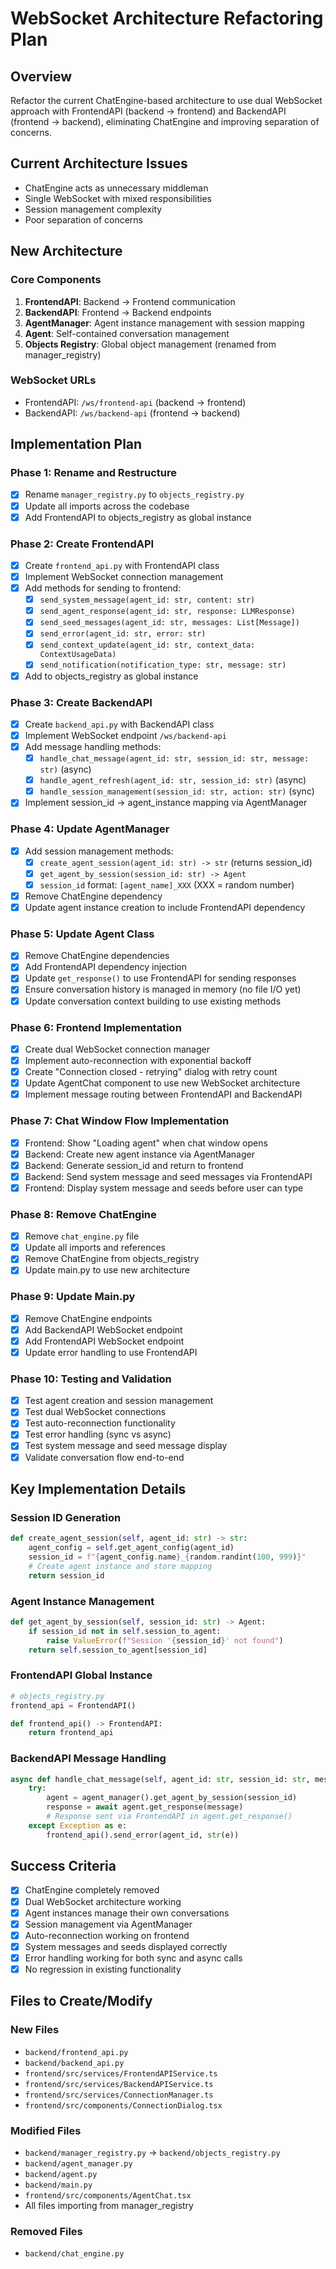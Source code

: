 # WebSocket Architecture Refactoring Plan

## Overview
Refactor the current ChatEngine-based architecture to use dual WebSocket approach with FrontendAPI (backend → frontend) and BackendAPI (frontend → backend), eliminating ChatEngine and improving separation of concerns.

## Current Architecture Issues
- ChatEngine acts as unnecessary middleman
- Single WebSocket with mixed responsibilities
- Session management complexity
- Poor separation of concerns

## New Architecture

### Core Components
1. **FrontendAPI**: Backend → Frontend communication
2. **BackendAPI**: Frontend → Backend endpoints
3. **AgentManager**: Agent instance management with session mapping
4. **Agent**: Self-contained conversation management
5. **Objects Registry**: Global object management (renamed from manager_registry)

### WebSocket URLs
- FrontendAPI: `/ws/frontend-api` (backend → frontend)
- BackendAPI: `/ws/backend-api` (frontend → backend)

## Implementation Plan

### Phase 1: Rename and Restructure
- [x] Rename `manager_registry.py` to `objects_registry.py`
- [x] Update all imports across the codebase
- [x] Add FrontendAPI to objects_registry as global instance

### Phase 2: Create FrontendAPI
- [x] Create `frontend_api.py` with FrontendAPI class
- [x] Implement WebSocket connection management
- [x] Add methods for sending to frontend:
  - [x] `send_system_message(agent_id: str, content: str)`
  - [x] `send_agent_response(agent_id: str, response: LLMResponse)`
  - [x] `send_seed_messages(agent_id: str, messages: List[Message])`
  - [x] `send_error(agent_id: str, error: str)`
  - [x] `send_context_update(agent_id: str, context_data: ContextUsageData)`
  - [x] `send_notification(notification_type: str, message: str)`
- [x] Add to objects_registry as global instance

### Phase 3: Create BackendAPI
- [x] Create `backend_api.py` with BackendAPI class
- [x] Implement WebSocket endpoint `/ws/backend-api`
- [x] Add message handling methods:
  - [x] `handle_chat_message(agent_id: str, session_id: str, message: str)` (async)
  - [x] `handle_agent_refresh(agent_id: str, session_id: str)` (async)
  - [x] `handle_session_management(session_id: str, action: str)` (sync)
- [x] Implement session_id → agent_instance mapping via AgentManager

### Phase 4: Update AgentManager
- [x] Add session management methods:
  - [x] `create_agent_session(agent_id: str) -> str` (returns session_id)
  - [x] `get_agent_by_session(session_id: str) -> Agent`
  - [x] `session_id` format: `[agent_name]_XXX` (XXX = random number)
- [x] Remove ChatEngine dependency
- [x] Update agent instance creation to include FrontendAPI dependency

### Phase 5: Update Agent Class
- [x] Remove ChatEngine dependencies
- [x] Add FrontendAPI dependency injection
- [x] Update `get_response()` to use FrontendAPI for sending responses
- [x] Ensure conversation history is managed in memory (no file I/O yet)
- [x] Update conversation context building to use existing methods

### Phase 6: Frontend Implementation
- [x] Create dual WebSocket connection manager
- [x] Implement auto-reconnection with exponential backoff
- [x] Create "Connection closed - retrying" dialog with retry count
- [x] Update AgentChat component to use new WebSocket architecture
- [x] Implement message routing between FrontendAPI and BackendAPI

### Phase 7: Chat Window Flow Implementation
- [x] Frontend: Show "Loading agent" when chat window opens
- [x] Backend: Create new agent instance via AgentManager
- [x] Backend: Generate session_id and return to frontend
- [x] Backend: Send system message and seed messages via FrontendAPI
- [x] Frontend: Display system message and seeds before user can type

### Phase 8: Remove ChatEngine
- [x] Remove `chat_engine.py` file
- [x] Update all imports and references
- [x] Remove ChatEngine from objects_registry
- [x] Update main.py to use new architecture

### Phase 9: Update Main.py
- [x] Remove ChatEngine endpoints
- [x] Add BackendAPI WebSocket endpoint
- [x] Add FrontendAPI WebSocket endpoint
- [x] Update error handling to use FrontendAPI

### Phase 10: Testing and Validation
- [x] Test agent creation and session management
- [x] Test dual WebSocket connections
- [x] Test auto-reconnection functionality
- [x] Test error handling (sync vs async)
- [x] Test system message and seed message display
- [x] Validate conversation flow end-to-end

## Key Implementation Details

### Session ID Generation
```python
def create_agent_session(self, agent_id: str) -> str:
    agent_config = self.get_agent_config(agent_id)
    session_id = f"{agent_config.name}_{random.randint(100, 999)}"
    # Create agent instance and store mapping
    return session_id
```

### Agent Instance Management
```python
def get_agent_by_session(self, session_id: str) -> Agent:
    if session_id not in self.session_to_agent:
        raise ValueError(f"Session '{session_id}' not found")
    return self.session_to_agent[session_id]
```

### FrontendAPI Global Instance
```python
# objects_registry.py
frontend_api = FrontendAPI()

def frontend_api() -> FrontendAPI:
    return frontend_api
```

### BackendAPI Message Handling
```python
async def handle_chat_message(self, agent_id: str, session_id: str, message: str):
    try:
        agent = agent_manager().get_agent_by_session(session_id)
        response = await agent.get_response(message)
        # Response sent via FrontendAPI in agent.get_response()
    except Exception as e:
        frontend_api().send_error(agent_id, str(e))
```

## Success Criteria
- [x] ChatEngine completely removed
- [x] Dual WebSocket architecture working
- [x] Agent instances manage their own conversations
- [x] Session management via AgentManager
- [x] Auto-reconnection working on frontend
- [x] System messages and seeds displayed correctly
- [x] Error handling working for both sync and async calls
- [x] No regression in existing functionality

## Files to Create/Modify
### New Files
- `backend/frontend_api.py`
- `backend/backend_api.py`
- `frontend/src/services/FrontendAPIService.ts`
- `frontend/src/services/BackendAPIService.ts`
- `frontend/src/services/ConnectionManager.ts`
- `frontend/src/components/ConnectionDialog.tsx`

### Modified Files
- `backend/manager_registry.py` → `backend/objects_registry.py`
- `backend/agent_manager.py`
- `backend/agent.py`
- `backend/main.py`
- `frontend/src/components/AgentChat.tsx`
- All files importing from manager_registry

### Removed Files
- `backend/chat_engine.py` 